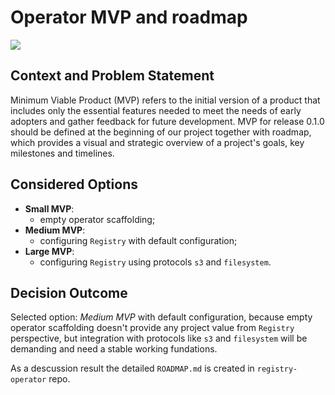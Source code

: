 # Operator MVP and roadmap

[![](https://img.shields.io/badge/Discussion-4-green)](https://github.com/registry-operator/adr/issues/4)

## Context and Problem Statement

Minimum Viable Product (MVP) refers to the initial version of a product that includes only the essential features needed to meet the needs of early adopters and gather feedback for future development. MVP for release 0.1.0 should be defined at the beginning of our project together with roadmap, which provides a visual and strategic overview of a project's goals, key milestones and timelines.

## Considered Options

* **Small MVP**:
    - empty operator scaffolding;
* **Medium MVP**:
    - configuring `Registry` with default configuration;
* **Large MVP**:
    - configuring `Registry` using protocols `s3` and `filesystem`.

## Decision Outcome

Selected option: *Medium MVP* with default configuration, because empty operator scaffolding doesn't provide any project value from `Registry` perspective, but integration with protocols like `s3` and `filesystem` will be demanding and need a stable working fundations. 

As a descussion result the detailed `ROADMAP.md` is created in `registry-operator` repo.  
